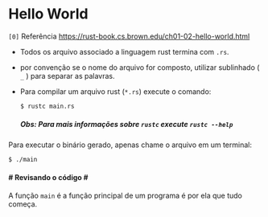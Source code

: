 # Hello World
`[0]` Referência <https://rust-book.cs.brown.edu/ch01-02-hello-world.html>

* Todos os arquivo associado a linguagem rust termina com `.rs`.

* por convenção se o nome do arquivo for composto, utilizar sublinhado ( `_` ) para separar as palavras.

* Para compilar um arquivo rust (`*.rs`) execute o comando:

  ```bash
  $ rustc main.rs
  ```

  ##### Obs: Para mais informações sobre `rustc` execute `rustc --help`

Para executar o binário gerado, apenas chame o arquivo em um terminal:

```bash
$ ./main
```

#### # Revisando o código # #

A função `main` é a função principal de um programa é por ela que tudo começa.
